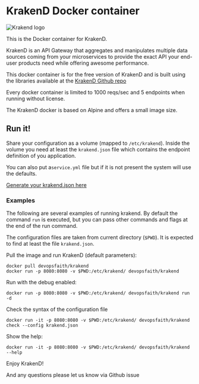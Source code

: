 # KrakenD Docker container
![Krakend logo](https://raw.githubusercontent.com/devopsfaith/krakend/master/docs/images/krakend.png)

This is the Docker container for KrakenD.

KrakenD is an API Gateway that aggregates and manipulates multiple data sources coming from your microservices to provide the exact API your end-user products need while offering awesome performance.

This docker container is for the free version of KrakenD and is built using the libraries available at the [KrakenD Github repo](https://github.com/devopsfaith/krakend)

Every docker container is limited to 1000 reqs/sec and 5 endpoints when running
without license.

The KrakenD docker is based on Alpine and offers a small image size.

## Run it!

Share your configuration as a volume (mapped to `/etc/krakend`). Inside the volume you need at least the `krakend.json` file which contains the endpoint definition of you application.

You can also put a`service.yml` file but if it is not present the system will use the defaults.

[Generate your krakend.json here](http://www.krakend.io/designer/)

### Examples
The following are several examples of running krakend. By default the command `run` is executed, but you can pass
other commands and flags at the end of the run command.

The configuration files are taken from current directory (`$PWD`). It is expected to find at least the file `krakend.json`.

Pull the image and run KrakenD (default parameters):

    docker pull devopsfaith/krakend
    docker run -p 8080:8080 -v $PWD:/etc/krakend/ devopsfaith/krakend


Run with the debug enabled:

    docker run -p 8080:8080 -v $PWD:/etc/krakend/ devopsfaith/krakend run -d

Check the syntax of the configuration file

    docker run -it -p 8080:8080 -v $PWD:/etc/krakend/ devopsfaith/krakend check --config krakend.json

Show the help:

    docker run -it -p 8080:8080 -v $PWD:/etc/krakend/ devopsfaith/krakend --help

Enjoy KrakenD!

And any questions please let us know via Github issue
